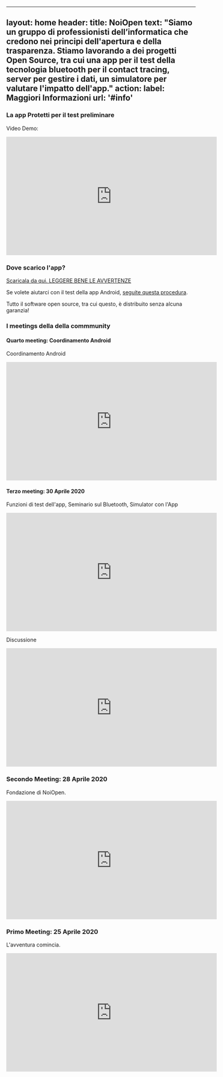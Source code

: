 
---
layout: home
header:
  title: NoiOpen
  text: "Siamo un gruppo di professionisti dell’informatica che credono nei principi dell'apertura e della trasparenza. Stiamo lavorando a dei progetti Open Source, tra cui una app per il test della tecnologia bluetooth per il contact tracing, server per gestire i dati, un simulatore per valutare l'impatto dell'app."
  action:
    label: Maggiori Informazioni
    url: '#info'
---

<a name="info">
  
### La app Protetti per il test preliminare

Video Demo:

<iframe width="560" height="315"  src="https://www.youtube.com/embed/dPB7uXrVibc" frameborder="0" allow="accelerometer; autoplay; encrypted-media; gyroscope; picture-in-picture" allowfullscreen></iframe>
  
  
### Dove scarico l'app? 

[Scaricala da qui. LEGGERE BENE LE AVVERTENZE](https://github.com/noiapp/noi-app-android/releases/tag/0.3.0) 

Se volete aiutarci con il test della app Android, [seguite questa procedura](ComeTestareAndroid).

Tutto il software open source, tra cui questo, è distribuito senza alcuna garanzia! 
  

### I meetings della della commmunity

#### Quarto meeting: Coordinamento Android

Coordinamento Android

<iframe width="560" height="315" src="https://www.youtube.com/embed/8uvnEXyyYvw" frameborder="0" allow="accelerometer; autoplay; encrypted-media; gyroscope; picture-in-picture" allowfullscreen></iframe>

#### Terzo meeting: 30 Aprile 2020

Funzioni di test dell'app, Seminario sul Bluetooth, Simulator con l'App

<iframe width="560" height="315" 
    src="https://www.youtube.com/embed/wsQ4CmhoKsM" 
    frameborder="0" allow="accelerometer; autoplay; encrypted-media; gyroscope; picture-in-picture" allowfullscreen></iframe>

Discussione

<iframe width="560" height="315" src="https://www.youtube.com/embed/ObI3wOgMjY0" frameborder="0" allow="accelerometer; autoplay; encrypted-media; gyroscope; picture-in-picture" allowfullscreen></iframe>
  

### Secondo Meeting: 28 Aprile 2020

Fondazione di NoiOpen.

<iframe width="560" height="315" src="https://www.youtube.com/embed/XByBrbeC_Yk" frameborder="0" allow="accelerometer; autoplay; encrypted-media; gyroscope; picture-in-picture" allowfullscreen></iframe>
  

### Primo Meeting: 25 Aprile 2020

L'avventura comincia.

<iframe width="560" height="315" src="https://www.youtube.com/embed/5mNIAq5bYpo" frameborder="0" allow="accelerometer; autoplay; encrypted-media; gyroscope; picture-in-picture" allowfullscreen></iframe>
  
  
